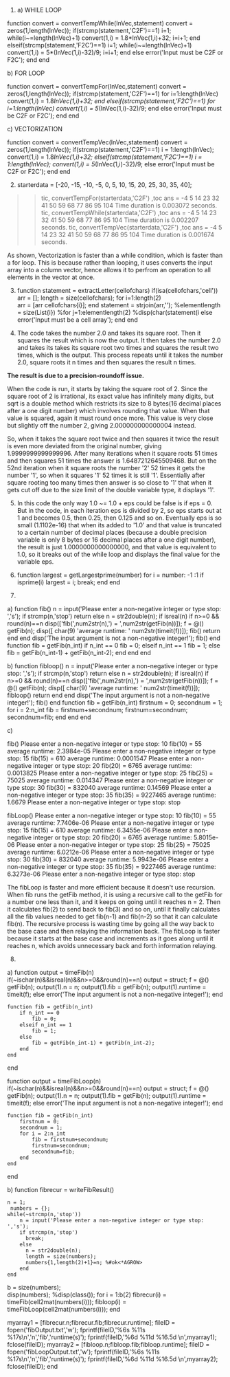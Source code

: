 1. a) WHILE LOOP

function convert = convertTempWhile(InVec,statement)
convert = zeros(1,length(InVec));
if(strcmp(statement,'C2F')==1)
    i=1;
    while(i~=length(InVec)+1)
        convert(1,i) = 1.8*InVec(1,i)+32;
        i=i+1;
    end
elseif(strcmp(statement,'F2C')==1)
     i=1;
    while(i~=length(InVec)+1)
        convert(1,i) = 5*(InVec(1,i)-32)/9;
        i=i+1;
    end
else
    error('Input must be C2F or F2C');
end
end

b) FOR LOOP

function convert = convertTempFor(InVec,statement)
convert = zeros(1,length(InVec));
if(strcmp(statement,'C2F')==1)
    for i=1:length(InVec)
        convert(1,i) = 1.8*InVec(1,i)+32;
    end
elseif(strcmp(statement,'F2C')==1)
    for i=1:length(InVec)
        convert(1,i) = 5*(InVec(1,i)-32)/9;
    end
else
    error('Input must be C2F or F2C');
end
end

c) VECTORIZATION

function convert = convertTempVec(InVec,statement)
convert = zeros(1,length(InVec));
if(strcmp(statement,'C2F')==1)
    i = 1:length(InVec);
    convert(1,i) = 1.8*InVec(1,i)+32;
elseif(strcmp(statement,'F2C')==1)
  	i = 1:length(InVec);
    convert(1,i) = 5*(InVec(1,i)-32)/9;
else
    error('Input must be C2F or F2C');
end
end

2. starterdata = [-20, -15, -10, -5, 0, 5, 10, 15, 20, 25, 30, 35, 40];
>> tic, convertTempFor(starterdata,'C2F') ,toc
ans =
    -4     5    14    23    32    41    50    59    68    77    86    95   104
Time duration is 0.003072 seconds.
>> tic, convertTempWhile(starterdata,'C2F') ,toc
ans =
    -4     5    14    23    32    41    50    59    68    77    86    95   104
Time duration is 0.002207 seconds.
>> tic, convertTempVec(starterdata,'C2F') ,toc
ans =
    -4     5    14    23    32    41    50    59    68    77    86    95   104
Time duration is 0.001674 seconds.

As shown, Vectorization is faster than a while condition, which is faster than a for loop. 
This is because rather than looping, it uses converts the input array into a column vector,
hence allows it to perfrom an operation to all elements in the vector at once.

3. function statement = extractLetter(cellofchars)
if(isa(cellofchars,'cell'))
    arr = [];
    length = size(cellofchars);
    for i=1:length(2)      
        arr = [arr cellofchars{i}];
    end
 statement = strjoin(arr,''); 
        %elementlength = size(List{i})
        %for j=1:elementlength(2)
        %disp(char(statement(i
else
    error('Input must be a cell array');
end
end

4. The code takes the number 2.0 and takes its square root. Then it squares the result which is now the output.
It then takes the number 2.0 and takes its takes its square root two times and  squares the result two times, which is the output.
This process repeats until it takes the number 2.0, square roots it n times and then squares the result n times.

**The result is due to a precision-roundoff issue.**

When the code is run, it starts by taking the square root of 2. Since the square root of 2 is irrational, its exact value has infinitely many digits,
but sqrt is a double method which restricts its size to 8 bytes(16 decimal places after a one digit number) which involves rounding that value. When that value is squared, again it must round once more.
This value is very close but slightly off the number 2, giving 2.000000000000004 instead.

So, when it takes the square root twice and then squares it twice the result is even more deviated from the original number, giving 1.9999999999999996. After many iterations when it square roots 51
times and then squares 51 times the answer is 1.6487212645509468. But on the 52nd iteration when it square roots the number '2' 52 times it gets the number '1', so when it squares '1' 52 times it is
still '1'. Essentially after square rooting too many times then answer is so close to '1' that
when it gets cut off due to the size limit of the double variable type, it displays '1'.

5. In this code the only way 1.0 ~= 1.0 + eps could be false is if eps = 0. 
But in the code, in each iteration eps is divided by 2, so eps starts out at 1 and becomes 0.5,
then 0.25, then 0.125 and so on. Eventually eps is so small (1.1102e-16) that when its added to '1.0'
and that value is truncated to a certain number of decimal places (because a double precision
variable is only 8 bytes or 16 decimal places after a one digit number), the result is just
1.0000000000000000, and that value is equivalent to 1.0, so it breaks out of the while loop 
and displays the final value for the variable eps.

6. function largest = getLargestprime(number)
for i = number: -1 :1
    if isprime(i)
        largest = i;
        break;
    end
end

7. 
a) function fib()
    n = input('Please enter a non-negative integer or type stop: ','s');
    if strcmp(n,'stop')
        return
    else
        n = str2double(n);
        if isreal(n)
            if n>=0 && round(n)==n
                disp(['fib(',num2str(n),') = ',num2str(getFib(n))]);
                f = @() getFib(n);
                disp([ char(9) 'average runtime: ' num2str(timeit(f))]);
                fib()
                return
            end
        end
        disp('The input argument is not a non-negative integer!');
        fib()
    end
    function fib = getFib(n_int)
        if n_int == 0
            fib = 0;
        elseif n_int == 1
            fib = 1;
        else
            fib = getFib(n_int-1) + getFib(n_int-2);
        end
    end
end


b) function fibloop()
    n = input('Please enter a non-negative integer or type stop: ','s');
    if strcmp(n,'stop')
        return
    else
        n = str2double(n);
        if isreal(n)
            if n>=0 && round(n)==n
                disp(['fib(',num2str(n),') = ',num2str(getFib(n))]);
                 f = @() getFib(n);
                disp([ char(9) 'average runtime: ' num2str(timeit(f))]);
                fibloop()
                return
            end
        end
        disp('The input argument is not a non-negative integer!');
        fib()
    end
    function fib = getFib(n_int)
        firstnum = 0;
        secondnum = 1;
        for i = 2:n_int
            fib = firstnum+secondnum;
            firstnum=secondnum;
            secondnum=fib;
        end
    end
end

c)

fib()
Please enter a non-negative integer or type stop: 10
fib(10) = 55
	average runtime: 2.3984e-05
Please enter a non-negative integer or type stop: 15
fib(15) = 610
	average runtime: 0.0001547
Please enter a non-negative integer or type stop: 20
fib(20) = 6765
	average runtime: 0.0013825
Please enter a non-negative integer or type stop: 25
fib(25) = 75025
	average runtime: 0.014347
Please enter a non-negative integer or type stop: 30
fib(30) = 832040
	average runtime: 0.14569
Please enter a non-negative integer or type stop: 35
fib(35) = 9227465
	average runtime: 1.6679
Please enter a non-negative integer or type stop: stop

fibLoop()
Please enter a non-negative integer or type stop: 10
fib(10) = 55
	average runtime: 7.7406e-06
Please enter a non-negative integer or type stop: 15
fib(15) = 610
	average runtime: 6.3455e-06
Please enter a non-negative integer or type stop: 20
fib(20) = 6765
	average runtime: 5.8015e-06
Please enter a non-negative integer or type stop: 25
fib(25) = 75025
	average runtime: 6.0212e-06
Please enter a non-negative integer or type stop: 30
fib(30) = 832040
	average runtime: 5.9943e-06
Please enter a non-negative integer or type stop: 35
fib(35) = 9227465
	average runtime: 6.3273e-06
Please enter a non-negative integer or type stop: stop

The fibLoop is faster and more efficient because it doesn't use recursion. 
When fib runs the getFib method, it is using a recursive call to the getFib
for a number one less than it, and it keeps on going until it reaches n = 2.
Then it calculates fib(2) to send back to fib(3) and so on, until it finally
calculates all the fib values needed to get fib(n-1) and fib(n-2) so that it 
can calculate fib(n). The recursive process is wasting time by going all the
way back to the base case and then relaying the information back. The fibLoop
is faster because it starts at the base case and increments as it goes along
until it reaches n, which avoids unnecessary back and forth information relaying.

8.
a)
function output = timeFib(n)
if(~ischar(n)&&isreal(n)&&n>=0&&round(n)==n)
output = struct;
f = @() getFib(n);
output(1).n = n;
output(1).fib = getFib(n);
output(1).runtime = timeit(f);
else
    error('The input argument is not a non-negative integer!');
end

    function fib = getFib(n_int)
        if n_int == 0
            fib = 0;
        elseif n_int == 1
            fib = 1;
        else
            fib = getFib(n_int-1) + getFib(n_int-2);
        end
    end
end

function output = timeFibLoop(n)
if(~ischar(n)&&isreal(n)&&n>=0&&round(n)==n)
output = struct;
f = @() getFib(n);
output(1).n = n;
output(1).fib = getFib(n);
output(1).runtime = timeit(f);
else
    error('The input argument is not a non-negative integer!');
end

    function fib = getFib(n_int)
        firstnum = 0;
        secondnum = 1;
        for i = 2:n_int
            fib = firstnum+secondnum;
            firstnum=secondnum;
            secondnum=fib;
        end
    end
end

b)
function fibrecur = writeFibResult()

    n = 1;                              
     numbers = {};
    while(~strcmp(n,'stop'))
        n = input('Please enter a non-negative integer or type stop: ','s');
        if strcmp(n,'stop')
          break;
        else
          n = str2double(n);
          length = size(numbers);  
          numbers{1,length(2)+1}=n; %#ok<*AGROW>
        end
    end 

b = size(numbers);          
disp(numbers);
%disp(class());
for i = 1:b(2)
    fibrecur(i) = timeFib(cell2mat(numbers(i))); 
    fibloop(i) = timeFibLoop(cell2mat(numbers(i)));
end

myarray1 = [fibrecur.n;fibrecur.fib;fibrecur.runtime];
fileID = fopen('fibOutput.txt','w');
fprintf(fileID,'%6s %11s %17s\n','n','fib','runtime(s)'); 
fprintf(fileID,'%6d %11d %16.5d \n',myarray1); 
fclose(fileID);
myarray2 = [fibloop.n;fibloop.fib;fibloop.runtime];
fileID = fopen('fibLoopOutput.txt','w');
fprintf(fileID,'%6s %11s %17s\n','n','fib','runtime(s)');
fprintf(fileID,'%6d %11d %16.5d \n',myarray2);
fclose(fileID);
end
